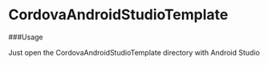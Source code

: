 # CordovaAndroidStudioTemplate


###Usage

Just open the CordovaAndroidStudioTemplate directory with Android Studio
